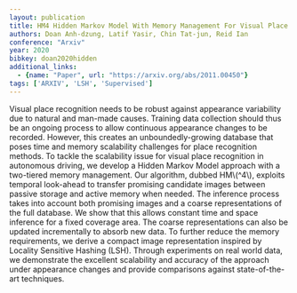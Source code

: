 ```yaml
---
layout: publication
title: HM4 Hidden Markov Model With Memory Management For Visual Place Recognition
authors: Doan Anh-dzung, Latif Yasir, Chin Tat-jun, Reid Ian
conference: "Arxiv"
year: 2020
bibkey: doan2020hidden
additional_links:
  - {name: "Paper", url: "https://arxiv.org/abs/2011.00450"}
tags: ['ARXIV', 'LSH', 'Supervised']
---
```

Visual place recognition needs to be robust against appearance variability
due to natural and man-made causes. Training data collection should thus be an
ongoing process to allow continuous appearance changes to be recorded. However,
this creates an unboundedly-growing database that poses time and memory
scalability challenges for place recognition methods. To tackle the scalability
issue for visual place recognition in autonomous driving, we develop a Hidden
Markov Model approach with a two-tiered memory management. Our algorithm,
dubbed HM\\(^4\\), exploits temporal look-ahead to transfer promising candidate
images between passive storage and active memory when needed. The inference
process takes into account both promising images and a coarse representations
of the full database. We show that this allows constant time and space
inference for a fixed coverage area. The coarse representations can also be
updated incrementally to absorb new data. To further reduce the memory
requirements, we derive a compact image representation inspired by Locality
Sensitive Hashing (LSH). Through experiments on real world data, we demonstrate
the excellent scalability and accuracy of the approach under appearance changes
and provide comparisons against state-of-the-art techniques.
